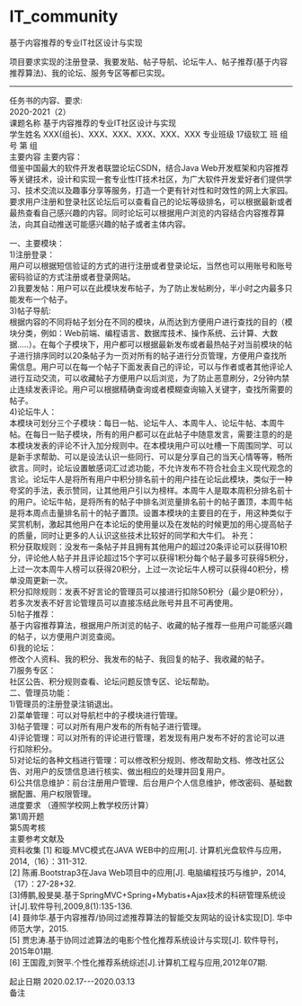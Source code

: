 # IT_community
基于内容推荐的专业IT社区设计与实现

项目要求实现的注册登录、我要发贴、帖子导航、论坛牛人、帖子推荐(基于内容推荐算法)、我的论坛、服务专区等都已实现。    


********************************************************
任务书的内容、要求:  
2020-2021（2）  
课题名称	基于内容推荐的专业IT社区设计与实现  
学生姓名	XXX(组长)、XXX、XXX、XXX、XXX、XXX	专业班级	17级软工    班	组号	第    组  
主要内容	主要内容：  
借鉴中国最大的软件开发者联盟论坛CSDN，结合Java Web开发框架和内容推荐等关键技术，设计和实现一套专业性IT技术社区，为广大软件开发爱好者们提供学习、技术交流以及趣事分享等服务，打造一个更有针对性和时效性的网上大家园。要求用户注册和登录社区论坛后可以查看自己的论坛等级排名，可以根据最新或者最热查看自己感兴趣的内容。同时论坛可以根据用户浏览的内容结合内容推荐算法，向其自动推送可能感兴趣的帖子或者主体内容。  
  
一、主要模块：  
1)注册登录：  
用户可以根据短信验证的方式的进行注册或者登录论坛，当然也可以用账号和账号密码验证的方式注册或者登录网站。  
2)我要发帖：用户可以在此模块发布帖子，为了防止发帖刷分，半小时之内最多只能发布一个帖子。  
3)帖子导航:  
根据内容的不同将帖子划分在不同的模块，从而达到方便用户进行查找的目的（模块分类，例如：Web前端、编程语言、数据库技术、操作系统、云计算、大数据.....）。在每个子模块下，用户都可以根据最新发布或者最热帖子对当前模块的帖子进行排序同时以20条帖子为一页对所有的帖子进行分页管理，方便用户查找所需信息。用户可以在每一个帖子下面发表自己的评论，可以与作者或者其他评论人进行互动交流，可以收藏帖子方便用户以后浏览，为了防止恶意刷分，2分钟内禁止连续发表评论。用户可以根据精确查询或者模糊查询输入关键字，查找所需要的帖子。     
4)论坛牛人：  
本模块可划分三个子模块：每日一帖、论坛牛人、本周牛人、论坛牛帖、本周牛帖。在每日一贴子模块，所有的用户都可以在此帖子中随意发言，需要注意的的是本模块发表的评论不计入加分规则中。在本模块用户可以吐槽一下周围同学、可以是新手求帮助、可以是设法认识一些同行、可以是分享自己的当天心情等等，畅所欲言。同时，论坛设置敏感词汇过滤功能，不允许发布不符合社会主义现代观念的言论。论坛牛人是将所有用户中积分排名前十的用户挂在论坛此模块，类似于一种夸奖的手法，表示赞同，让其他用户引以为榜样。本周牛人是取本周积分排名前十的用户。论坛牛帖，是将所有的帖子中排名浏览量排名前十的帖子置顶，本周牛帖是将本周点击量排名前十的帖子置顶。设置本模块的主要目的在于，用这种类似于奖赏机制，激起其他用户在本论坛的使用量以及在发帖的时候更加的用心提高帖子的质量，同时让更多的人认识这些技术比较好的同学和大牛们。
补充：  
积分获取规则：没发布一条帖子并且拥有其他用户的超过20条评论可以获得10积分，评论他人帖子并且评论超过15个字可以获得1积分每个帖子最多可获得5积分，上过一次本周牛人榜可以获得20积分，上过一次论坛牛人榜可以获得40积分，榜单没周更新一次。  
积分扣除规则：发表不好言论的管理员可以接进行扣除50积分（最少是0积分），若多次发表不好言论管理员可以直接冻结此账号并且不可再使用。  
5)帖子推荐：  
基于内容推荐算法，根据用户所浏览的帖子、收藏的帖子推荐一些用户可能感兴趣的帖子，以方便用户浏览查阅。  
6)我的论坛：  
修改个人资料、我的积分、我发布的帖子、我回复的帖子、我收藏的帖子。  
7)服务专区：  
社区公告、积分规则查看、论坛问题反馈专区、论坛帮助。  
二、管理员功能：  
1)管理员的注册登录注销退出。  
2)菜单管理：可以对导航栏中的子模块进行管理。  
3)帖子管理：可以对所有用户发布的所有帖子进行管理。  
4)评论管理：可以对所有的评论进行管理，若发现有用户发布不好的言论可以进行扣除积分。  
5)对论坛的各种文档进行管理：可以修改积分规则、修改帮助文档、修改社区公告、对用户的反馈信息进行核实、做出相应的处理并回复用户。  
6)公共信息维护：前台注册用户管理、后台用户个人信息维护，修改密码、基础数据配置、用户权限管理。  
进度要求	（遵照学校网上教学校历计算）  
第1周开题  
第5周考核  
主要参考文献及  
资料收集	[1] 和璇.MVC模式在JAVA WEB中的应用[J]. 计算机光盘软件与应用，2014,（16）：311-312.  
[2] 陈甫.Bootstrap3在Java Web项目中的应用[J]. 电脑编程技巧与维护，2014,（17）：27-28+32.  
[3]傅鹏,殷旻昊.基于SpringMVC+Spring+Mybatis+Ajax技术的科研管理系统设计[J].软件导刊,2009,8(1):135-136.  
[4] 聂帅华.基于内容推荐/协同过滤推荐算法的智能交友网站的设计&实现[D]. 华中师范大学，2015.  
[5] 贾忠涛.基于协同过滤算法的电影个性化推荐系统设计与实现[J]. 软件导刊，2015年01期.  
[6] 王国霞,刘贺平.个性化推荐系统综述[J].计算机工程与应用,2012年07期.  
  
起止日期	2020.02.17---2020.03.13  
备注	  
  
